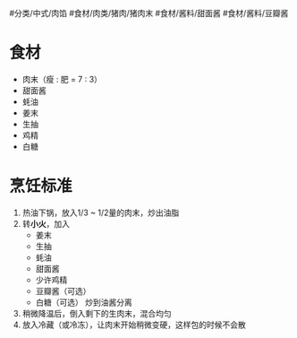 #分类/中式/肉馅 #食材/肉类/猪肉/猪肉末 #食材/酱料/甜面酱 #食材/酱料/豆瓣酱

# 食材
- 肉末（瘦 : 肥 = 7 : 3）
- 甜面酱
- 蚝油
- 姜末
- 生抽
- 鸡精
- 白糖

# 烹饪标准
1. 热油下锅，放入1/3 ~ 1/2量的肉末，炒出油脂
2. 转**小火**，加入
   - 姜末
   - 生抽
   - 蚝油
   - 甜面酱
   - 少许鸡精
   - 豆瓣酱（可选）
   - 白糖（可选）
	炒到油酱分离
1. 稍微降温后，倒入剩下的生肉末，混合均匀
2. 放入冷藏（或冷冻），让肉末开始稍微变硬，这样包的时候不会散
